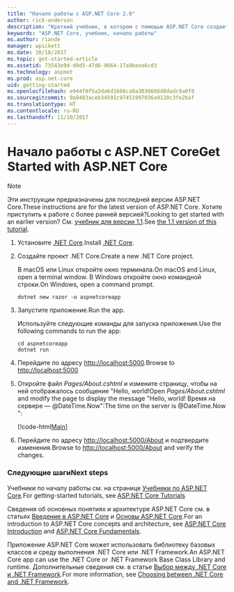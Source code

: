 ```yaml
---
title: "Начало работы с ASP.NET Core 2.0"
author: rick-anderson
description: "Краткий учебник, в котором с помощью ASP.NET Core создается и запускается простое приложение Hello World."
keywords: "ASP.NET Core, учебник, начало работы"
ms.author: riande
manager: wpickett
ms.date: 10/18/2017
ms.topic: get-started-article
ms.assetid: 73543e9d-d9d5-47d6-9664-17a9beea6cd3
ms.technology: aspnet
ms.prod: asp.net-core
uid: getting-started
ms.openlocfilehash: e944f0f5a3da6d1686ca8a3036666d8dadc9a0f8
ms.sourcegitcommit: 9a9483aceb34591c97451997036a9120c3fe2baf
ms.translationtype: HT
ms.contentlocale: ru-RU
ms.lasthandoff: 11/10/2017
---
```

# <a name="get-started-with-aspnet-core"></a><span data-ttu-id="31e6b-104">Начало работы с ASP.NET Core</span><span class="sxs-lookup"><span data-stu-id="31e6b-104">Get Started with ASP.NET Core</span></span>

> [!NOTE]
> <span data-ttu-id="31e6b-105">Эти инструкции предназначены для последней версии ASP.NET Core.</span><span class="sxs-lookup"><span data-stu-id="31e6b-105">These instructions are for the latest version of ASP.NET Core.</span></span> <span data-ttu-id="31e6b-106">Хотите приступить к работе с более ранней версией?</span><span class="sxs-lookup"><span data-stu-id="31e6b-106">Looking to get started with an earlier version?</span></span> <span data-ttu-id="31e6b-107">См. [учебник для версии 1.1](xref:getting-started-1.1).</span><span class="sxs-lookup"><span data-stu-id="31e6b-107">See [the 1.1 version of this tutorial](xref:getting-started-1.1).</span></span>

1. <span data-ttu-id="31e6b-108">Установите [.NET Core](https://www.microsoft.com/net/core/).</span><span class="sxs-lookup"><span data-stu-id="31e6b-108">Install [.NET Core](https://www.microsoft.com/net/core/).</span></span>

2. <span data-ttu-id="31e6b-109">Создайте проект .NET Core.</span><span class="sxs-lookup"><span data-stu-id="31e6b-109">Create a new .NET Core project.</span></span>

   <span data-ttu-id="31e6b-110">В macOS или Linux откройте окно терминала.</span><span class="sxs-lookup"><span data-stu-id="31e6b-110">On macOS and Linux, open a terminal window.</span></span> <span data-ttu-id="31e6b-111">В Windows откройте окно командной строки.</span><span class="sxs-lookup"><span data-stu-id="31e6b-111">On Windows, open a command prompt.</span></span>

    ```terminal
    dotnet new razor -o aspnetcoreapp
    ```
    
4. <span data-ttu-id="31e6b-112">Запустите приложение.</span><span class="sxs-lookup"><span data-stu-id="31e6b-112">Run the app.</span></span>

    <span data-ttu-id="31e6b-113">Используйте следующие команды для запуска приложения.</span><span class="sxs-lookup"><span data-stu-id="31e6b-113">Use the following commands to run the app:</span></span>

    ```terminal
    cd aspnetcoreapp
    dotnet run
    ```

5. <span data-ttu-id="31e6b-114">Перейдите по адресу [http://localhost:5000](http://localhost:5000).</span><span class="sxs-lookup"><span data-stu-id="31e6b-114">Browse to [http://localhost:5000](http://localhost:5000)</span></span>

6. <span data-ttu-id="31e6b-115">Откройте файл *Pages/About.cshtml* и измените страницу, чтобы на ней отображалось сообщение "Hello, world!</span><span class="sxs-lookup"><span data-stu-id="31e6b-115">Open *Pages/About.cshtml* and modify the page to display the message "Hello, world!</span></span> <span data-ttu-id="31e6b-116">Время на сервере — @DateTime.Now":</span><span class="sxs-lookup"><span data-stu-id="31e6b-116">The time on the server is @DateTime.Now ":</span></span>

    [!code-html[Main](getting-started/sample/getting-started/about.cshtml?highlight=9&range=1-9)]

7. <span data-ttu-id="31e6b-117">Перейдите по адресу [http://localhost:5000/About](http://localhost:5000/About) и подтвердите изменения.</span><span class="sxs-lookup"><span data-stu-id="31e6b-117">Browse to [http://localhost:5000/About](http://localhost:5000/About) and verify the changes.</span></span>

### <a name="next-steps"></a><span data-ttu-id="31e6b-118">Следующие шаги</span><span class="sxs-lookup"><span data-stu-id="31e6b-118">Next steps</span></span>

<span data-ttu-id="31e6b-119">Учебники по началу работы см. на странице [Учебники по ASP.NET Core](tutorials/index.md).</span><span class="sxs-lookup"><span data-stu-id="31e6b-119">For getting-started tutorials, see [ASP.NET Core Tutorials](tutorials/index.md)</span></span>

<span data-ttu-id="31e6b-120">Сведения об основных понятиях и архитектуре ASP.NET Core см. в статьях [Введение в ASP.NET Core](index.md) и [Основы ASP.NET Core](fundamentals/index.md).</span><span class="sxs-lookup"><span data-stu-id="31e6b-120">For an introduction to ASP.NET Core concepts and architecture, see [ASP.NET Core Introduction](index.md) and [ASP.NET Core Fundamentals](fundamentals/index.md).</span></span>

<span data-ttu-id="31e6b-121">Приложение ASP.NET Core может использовать библиотеку базовых классов и среду выполнения .NET Core или .NET Framework.</span><span class="sxs-lookup"><span data-stu-id="31e6b-121">An ASP.NET Core app can use the .NET Core or .NET Framework Base Class Library and runtime.</span></span> <span data-ttu-id="31e6b-122">Дополнительные сведения см. в статье [Выбор между .NET Core и .NET Framework](https://docs.microsoft.com/dotnet/articles/standard/choosing-core-framework-server).</span><span class="sxs-lookup"><span data-stu-id="31e6b-122">For more information, see [Choosing between .NET Core and .NET Framework](https://docs.microsoft.com/dotnet/articles/standard/choosing-core-framework-server).</span></span>
